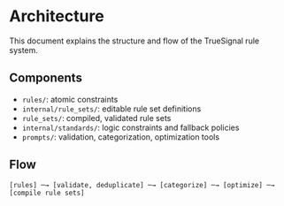 # Architecture

This document explains the structure and flow of the TrueSignal rule system.

## Components
- `rules/`: atomic constraints
- `internal/rule_sets/`: editable rule set definitions
- `rule_sets/`: compiled, validated rule sets
- `internal/standards/`: logic constraints and fallback policies
- `prompts/`: validation, categorization, optimization tools

## Flow
```
[rules] ─→ [validate, deduplicate] ─→ [categorize] ─→ [optimize] ─→ [compile rule sets]
```